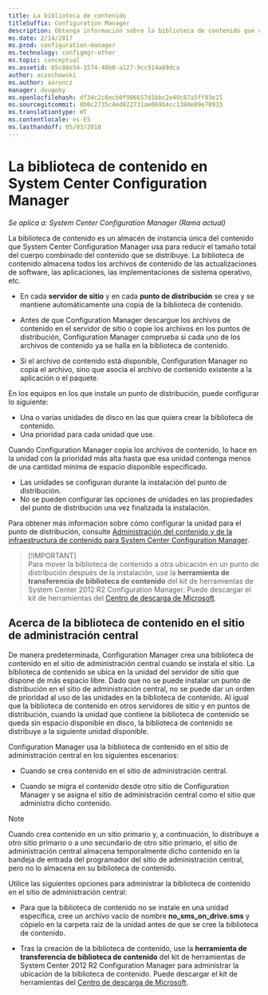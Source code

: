 ```yaml
---
title: La biblioteca de contenido
titleSuffix: Configuration Manager
description: Obtenga información sobre la biblioteca de contenido que usa System Center Configuration Manager para reducir el tamaño total del contenido distribuido.
ms.date: 2/14/2017
ms.prod: configuration-manager
ms.technology: configmgr-other
ms.topic: conceptual
ms.assetid: 65c88e54-3574-48b0-a127-9cc914a89dca
author: aczechowski
ms.author: aaroncz
manager: dougeby
ms.openlocfilehash: df34c2c8ecb0f906657d1bbc2e49c87a5ff93e15
ms.sourcegitcommit: 0b0c2735c4ed822731ae069b4cc1380e89e78933
ms.translationtype: HT
ms.contentlocale: es-ES
ms.lasthandoff: 05/03/2018
---
```

# <a name="the-content-library-in-system-center-configuration-manager"></a>La biblioteca de contenido en System Center Configuration Manager

*Se aplica a: System Center Configuration Manager (Rama actual)*

La biblioteca de contenido es un almacén de instancia única del contenido que System Center Configuration Manager usa para reducir el tamaño total del cuerpo combinado del contenido que se distribuye. La biblioteca de contenido almacena todos los archivos de contenido de las actualizaciones de software, las aplicaciones, las implementaciones de sistema operativo, etc.

 - En cada **servidor de sitio** y en cada **punto de distribución** se crea y se mantiene automáticamente una copia de la biblioteca de contenido.

 - Antes de que Configuration Manager descargue los archivos de contenido en el servidor de sitio o copie los archivos en los puntos de distribución, Configuration Manager comprueba si cada uno de los archivos de contenido ya se halla en la biblioteca de contenido.
 - Si el archivo de contenido está disponible, Configuration Manager no copia el archivo, sino que asocia el archivo de contenido existente a la aplicación o el paquete.

En los equipos en los que instale un punto de distribución, puede configurar lo siguiente:

- Una o varias unidades de disco en las que quiera crear la biblioteca de contenido.
- Una prioridad para cada unidad que use.

Cuando Configuration Manager copia los archivos de contenido, lo hace en la unidad con la prioridad más alta hasta que esa unidad contenga menos de una cantidad mínima de espacio disponible especificado.
- Las unidades se configuran durante la instalación del punto de distribución.
- No se pueden configurar las opciones de unidades en las propiedades del punto de distribución una vez finalizada la instalación.


Para obtener más información sobre cómo configurar la unidad para el punto de distribución, consulte [Administración del contenido y de la infraestructura de contenido para System Center Configuration Manager](../../../core/servers/deploy/configure/manage-content-and-content-infrastructure.md).  


>  [!IMPORTANT]  
>  Para mover la biblioteca de contenido a otra ubicación en un punto de distribución después de la instalación, use la **herramienta de transferencia de biblioteca de contenido** del kit de herramientas de System Center 2012 R2 Configuration Manager. Puede descargar el kit de herramientas del [Centro de descarga de Microsoft](http://go.microsoft.com/fwlink/?LinkId=279566).  

## <a name="about-the-content-library-on-the-central-administration-site"></a>Acerca de la biblioteca de contenido en el sitio de administración central  
 De manera predeterminada, Configuration Manager crea una biblioteca de contenido en el sitio de administración central cuando se instala el sitio. La biblioteca de contenido se ubica en la unidad del servidor de sitio que dispone de más espacio libre. Dado que no se puede instalar un punto de distribución en el sitio de administración central, no se puede dar un orden de prioridad al uso de las unidades en la biblioteca de contenido. Al igual que la biblioteca de contenido en otros servidores de sitio y en puntos de distribución, cuando la unidad que contiene la biblioteca de contenido se queda sin espacio disponible en disco, la biblioteca de contenido se distribuye a la siguiente unidad disponible.  

 Configuration Manager usa la biblioteca de contenido en el sitio de administración central en los siguientes escenarios:  

-   Cuando se crea contenido en el sitio de administración central.  

-   Cuando se migra el contenido desde otro sitio de Configuration Manager y se asigna el sitio de administración central como el sitio que administra dicho contenido.  

> [!NOTE]  
>  Cuando crea contenido en un sitio primario y, a continuación, lo distribuye a otro sitio primario o a uno secundario de otro sitio primario, el sitio de administración central almacena temporalmente dicho contenido en la bandeja de entrada del programador del sitio de administración central, pero no lo almacena en su biblioteca de contenido.  

 Utilice las siguientes opciones para administrar la biblioteca de contenido en el sitio de administración central:  

-   Para que la biblioteca de contenido no se instale en una unidad específica, cree un archivo vacío de nombre **no_sms_on_drive.sms** y cópielo en la carpeta raíz de la unidad antes de que se cree la biblioteca de contenido.  

-   Tras la creación de la biblioteca de contenido, use la **herramienta de transferencia de biblioteca de contenido** del kit de herramientas de System Center 2012 R2 Configuration Manager para administrar la ubicación de la biblioteca de contenido. Puede descargar el kit de herramientas del [Centro de descarga de Microsoft](http://go.microsoft.com/fwlink/?LinkId=279566).  
